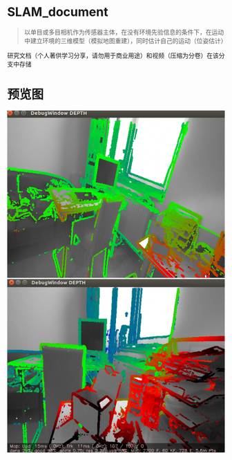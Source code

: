 # SLAM_document
>以单目或多目相机作为传感器主体，在没有环境先验信息的条件下，在运动中建立环境的三维模型（模拟地图重建），同时估计自己的运动（位姿估计）

研究文档（个人著供学习分享，请勿用于商业用途）和视频（压缩为分卷）在该分支中存储

# 预览图
![img1](slam1.png)
![img2](slam2.png)
